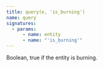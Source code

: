 ```yaml
---
title: query(e, 'is_burning')
name: query
signatures:
  - params:
      - name: entity
      - name: "'is_burning'"
---
```


Boolean, true if the entity is burning.

